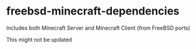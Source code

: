 # freebsd-minecraft-dependencies

Includes both Minecraft Server and Minecraft Client (from FreeBSD ports)

This might not be updated

